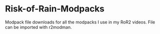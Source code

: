 # Risk-of-Rain-Modpacks
Modpack file downloads for all the modpacks I use in my RoR2 videos.
File can be imported with r2modman.
